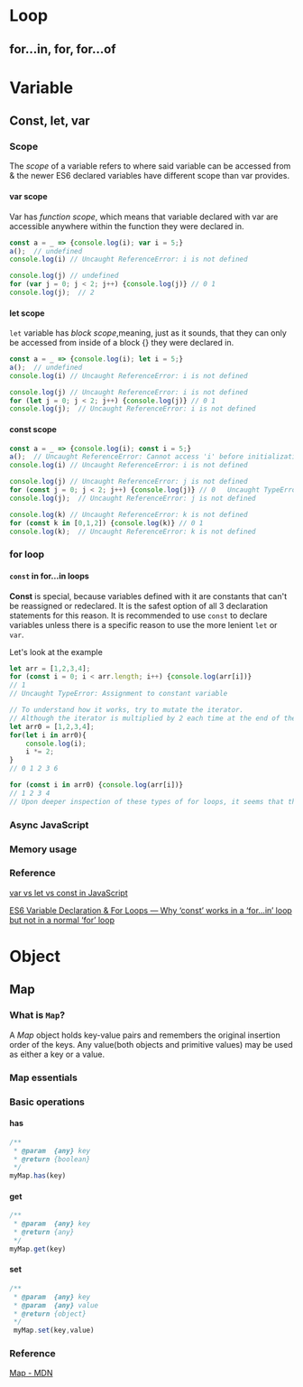 # Loop
## for...in, for, for...of

# Variable
## Const, let, var
### Scope
The *scope* of a variable refers to where said variable can be accessed from & the newer ES6 declared variables have different scope than var provides.
#### var scope
Var has *function scope*, which means that variable declared with var are accessible anywhere within the function they were declared in.
```javascript
const a = _ => {console.log(i); var i = 5;}
a();  // undefined
console.log(i) // Uncaught ReferenceError: i is not defined

console.log(j) // undefined
for (var j = 0; j < 2; j++) {console.log(j)} // 0 1
console.log(j);  // 2
```
#### let scope
```let``` variable has *block scope*,meaning, just as it sounds, that they can only be accessed from inside of a block \{\} they were declared in.
```javascript
const a = _ => {console.log(i); let i = 5;}
a();  // undefined
console.log(i) // Uncaught ReferenceError: i is not defined

console.log(j) // Uncaught ReferenceError: i is not defined
for (let j = 0; j < 2; j++) {console.log(j)} // 0 1
console.log(j);  // Uncaught ReferenceError: i is not defined
```
#### const scope
```javascript
const a = _ => {console.log(i); const i = 5;}
a();  // Uncaught ReferenceError: Cannot access 'i' before initialization
console.log(i) // Uncaught ReferenceError: i is not defined

console.log(j) // Uncaught ReferenceError: j is not defined
for (const j = 0; j < 2; j++) {console.log(j)} // 0   Uncaught TypeError: Assignment to constant variable.
console.log(j);  // Uncaught ReferenceError: j is not defined

console.log(k) // Uncaught ReferenceError: k is not defined
for (const k in [0,1,2]) {console.log(k)} // 0 1
console.log(k);  // Uncaught ReferenceError: k is not defined

```

### for loop
#### ```const``` in for...in loops
**Const** is special, because variables defined with it are constants that can't be reassigned or redeclared. It is the safest option of all 3 declaration statements for this reason. It is recommended to use ```const``` to declare variables unless there is a specific reason to use the more lenient ```let``` or ```var```.

Let's look at the example
```javascript
let arr = [1,2,3,4]; 
for (const i = 0; i < arr.length; i++) {console.log(arr[i])}
// 1
// Uncaught TypeError: Assignment to constant variable

// To understand how it works, try to mutate the iterator.
// Although the iterator is multiplied by 2 each time at the end of the loop, on the next run through, the index printed is just the next sequential index in the array we looped through. At the end though, the block returns the last index multiplied by 2.
let arr0 = [1,2,3,4];
for(let i in arr0){
    console.log(i);
    i *= 2;
}
// 0 1 2 3 6

for (const i in arr0) {console.log(arr[i])} 
// 1 2 3 4
// Upon deeper inspection of these types of for loops, it seems that they create a new block scope with each iteration. That would mean that each new index is actually a new variable within a new scope & our constant is never reassigned.
```
### Async JavaScript

### Memory usage

### Reference
[var vs let vs const in JavaScript](https://tylermcginnis.com/var-let-const/)

[ES6 Variable Declaration & For Loops — Why ‘const’ works in a ‘for…in’ loop but not in a normal ‘for’ loop](https://medium.com/@mautayro/es6-variable-declaration-for-loops-why-const-works-in-a-for-in-loop-but-not-in-a-normal-a200cc5467c2)

# Object
## Map
### What is ```Map```?
A *Map* object holds key-value pairs and remembers the original insertion order of the keys. Any value(both objects and primitive values) may be used as either a key or a value.
### Map essentials

### Basic operations
#### has
```javascript
/**
 * @param  {any} key
 * @return {boolean}
 */
myMap.has(key)
```
#### get
```javascript
/**
 * @param  {any} key
 * @return {any}
 */
myMap.get(key)
```
#### set
```javascript
/**
 * @param  {any} key
 * @param  {any} value
 * @return {object}
 */
 myMap.set(key,value) 
 ```
### Reference
[Map - MDN](https://developer.mozilla.org/en-US/docs/Web/JavaScript/Reference/Global_Objects/Map)